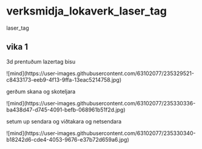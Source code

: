 # verksmidja_lokaverk_laser_tag
laser_tag

<h2>vika 1</h2>

<p>3d prentuðum lazertag bisu</p>
![mind](https://user-images.githubusercontent.com/63102077/235329521-c8433173-eeb9-4f13-9ffa-13eac5214758.jpg)


<p>gerðum skana og skoteljara</p>
![mind](https://user-images.githubusercontent.com/63102077/235330336-ba438d47-d745-4091-befb-068961b51f2d.jpg)
<p>setum up sendara og viðtakara og netsendara</p>
![mind](https://user-images.githubusercontent.com/63102077/235330340-b18242d6-cde4-4053-9676-e37b72d659a6.jpg)

